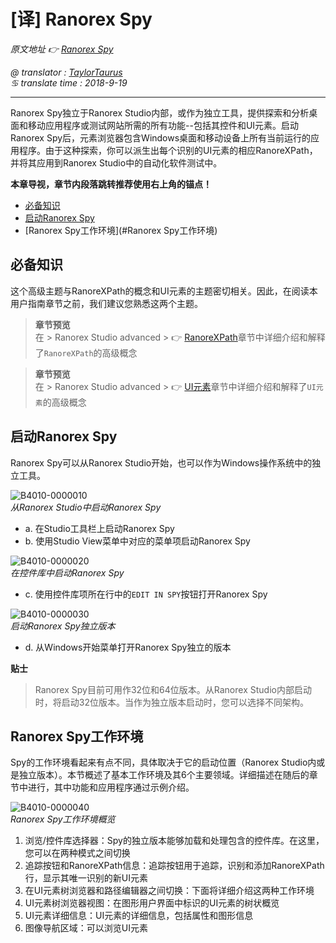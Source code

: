 # [译] Ranorex Spy

*原文地址 👉 [Ranorex Spy][0]*

*@ translator : [TaylorTaurus](https://github.com/taylortaurus)*    
*♋ translate time : 2018-9-19*    

---

Ranorex Spy独立于Ranorex Studio内部，或作为独立工具，提供探索和分析桌面和移动应用程序或测试网站所需的所有功能--包括其控件和UI元素。启动Ranorex Spy后，元素浏览器包含Windows桌面和移动设备上所有当前运行的应用程序。由于这种探索，你可以派生出每个识别的UI元素的相应RanoreXPath，并将其应用到Ranorex Studio中的自动化软件测试中。

**本章导视，章节内段落跳转推荐使用右上角的锚点！**

- [必备知识](#必备知识)
- [启动Ranorex Spy](#启动Ranorex%20Spy)
- [Ranorex Spy工作环境](#Ranorex Spy工作环境)

## 必备知识

这个高级主题与RanoreXPath的概念和UI元素的主题密切相关。因此，在阅读本用户指南章节之前，我们建议您熟悉这两个主题。

> **章节预览**  
> 在 \> Ranorex Studio advanced \> 👉 [RanoreXPath][1]章节中详细介绍和解释了`RanoreXPath`的高级概念

> **章节预览**  
> 在 \> Ranorex Studio advanced \> 👉 [UI元素][2]章节中详细介绍和解释了`UI元素`的高级概念


## 启动Ranorex Spy

Ranorex Spy可以从Ranorex Studio开始，也可以作为Windows操作系统中的独立工具。

![B4010-0000010](https://gitee.com/taylortaurus/RX_UserGuide_GitBook_Picbed/raw/master/RanorexSpy/B4010-0000010.png)  
*从Ranorex Studio中启动Ranorex Spy*  

- a. 在Studio工具栏上启动Ranorex Spy
- b. 使用Studio View菜单中对应的菜单项启动Ranorex Spy

![B4010-0000020](https://gitee.com/taylortaurus/RX_UserGuide_GitBook_Picbed/raw/master/RanorexSpy/B4010-0000020.png)  
*在控件库中启动Ranorex Spy*  

- c. 使用控件库项所在行中的`EDIT IN SPY`按钮打开Ranorex Spy

![B4010-0000030](https://gitee.com/taylortaurus/RX_UserGuide_GitBook_Picbed/raw/master/RanorexSpy/B4010-0000030.png)  
*启动Ranorex Spy独立版本*  

- d. 从Windows开始菜单打开Ranorex Spy独立的版本

**贴士**  
> Ranorex Spy目前可用作32位和64位版本。从Ranorex Studio内部启动时，将启动32位版本。当作为独立版本启动时，您可以选择不同架构。

## Ranorex Spy工作环境

Spy的工作环境看起来有点不同，具体取决于它的启动位置（Ranorex Studio内或是独立版本）。本节概述了基本工作环境及其6个主要领域。详细描述在随后的章节中进行，其中功能和应用程序通过示例介绍。

![B4010-0000040](https://gitee.com/taylortaurus/RX_UserGuide_GitBook_Picbed/raw/master/RanorexSpy/B4010-0000040.png)  
*Ranorex Spy工作环境概览*  

1. 浏览/控件库选择器：Spy的独立版本能够加载和处理包含的控件库。在这里，您可以在两种模式之间切换
2. 追踪按钮和RanoreXPath信息：追踪按钮用于追踪，识别和添加RanoreXPath行，显示其唯一识别的新UI元素
3. 在UI元素树浏览器和路径编辑器之间切换：下面将详细介绍这两种工作环境
4. UI元素树浏览器视图：在图形用户界面中标识的UI元素的树状概览
5. UI元素详细信息：UI元素的详细信息，包括属性和图形信息
6. 图像导航区域：可以浏览UI元素


[0]: https://www.ranorex.com/help/latest/ranorex-studio-advanced/ranorex-spy/introduction/
[1]: ..\\RanoreXPath/index.html
[2]: ..\\UI-elements/index.html